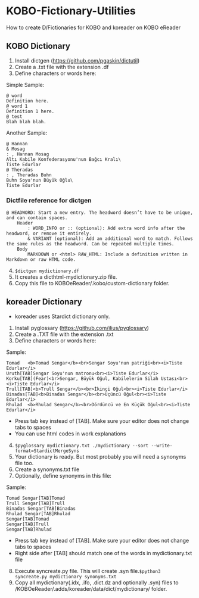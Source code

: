 # KOBO-Fictionary-Utilities
How to create D/Fictionaries for KOBO and koreader on KOBO eReader
## KOBO Dictionary
1. Install dictgen (https://github.com/pgaskin/dictutil)
2. Create a .txt file with the extension .df
3. Define characters or words here:

Simple Sample:
```
@ word
Definition here.
@ word 1
Definition 1 here.
@ test
Blah blah blah.
```

Another Sample:
```
@ Hannan
& Mosag
: , Hannan Mosag
Altı Kabile Konfederasyonu'nun Bağcı Kralı\
Tiste Edurlar
@ Theradas
: , Theradas Buhn
Buhn Soyu'nun Büyük Oğlu\
Tiste Edurlar
```

### Dictfile reference for dictgen
    @ HEADWORD: Start a new entry. The headword doesn’t have to be unique, and can contain spaces.
        Header
            : WORD_INFO or :: (optional): Add extra word info after the headword, or remove it entirely.
            & VARIANT (optional): Add an additional word to match. Follows the same rules as the headword. Can be repeated multiple times.
        Body
            MARKDOWN or <html> RAW_HTML: Include a definition written in Markdown or raw HTML code.
4. ```$dictgen mydictionary.df```
5. It creates a dicthtml-mydictionary.zip file.
6. Copy this file to KOBOeReader/.kobo/custom-dictionary folder.

## koreader Dictionary
* koreader uses Stardict dictionary only.
1. Install pyglossary (https://github.com/ilius/pyglossary)
2. Create a .TXT file with the extension .txt
3. Define characters or words here:

Sample:
```
Tomad	<b>Tomad Sengar</b><br>Sengar Soyu'nun patriği<br><i>Tiste Edurlar</i>
Uruth[TAB]Sengar Soyu'nun matronu<br><i>Tiste Edurlar</i>
Korku[TAB](Fear)<br>Sengar, Büyük Oğul, Kabilelerin Silah Ustası<br><i>Tiste Edurlar</i>
Trull[TAB]<b>Trull Sengar</b><br>İkinci Oğul<br><i>Tiste Edurlar</i>
Binadas[TAB]<b>Binadas Sengar</b><br>Üçüncü Oğul<br><i>Tiste Edurlar</i>
Rhulad	<b>Rhulad Sengar</b><br>Dördüncü ve En Küçük Oğul<br><i>Tiste Edurlar</i>
```

* Press tab key instead of [TAB]. Make sure your editor does not change tabs to spaces
* You can use html codes in work explanations

4. ```$pyglossary mydictionary.txt ./mydictionary --sort --write-format=StardictMergeSyns```
5. Your dictionary is ready. But most probably you will need a synonyms file too.
6. Create a synonyms.txt file
7. Optionally, define synonyms in this file:

Sample:
```
Tomad Sengar[TAB]Tomad
Trull Sengar[TAB]Trull
Binadas Sengar[TAB]Binadas
Rhulad Sengar[TAB]Rhulad
Sengar[TAB]Tomad
Sengar[TAB]Trull
Sengar[TAB]Rhulad
```

* Press tab key instead of [TAB]. Make sure your editor does not change tabs to spaces
* Right side after [TAB] should match one of the words in mydictionary.txt file

8. Execute syncreate.py file. This will create .syn file.```$python3 syncreate.py mydictionary synonyms.txt```
10. Copy all mydictionary(.idx, .ifo, .dict.dz and optionally .syn) files to /KOBOeReader/.adds/koreader/data/dict/mydictionary/ folder.
